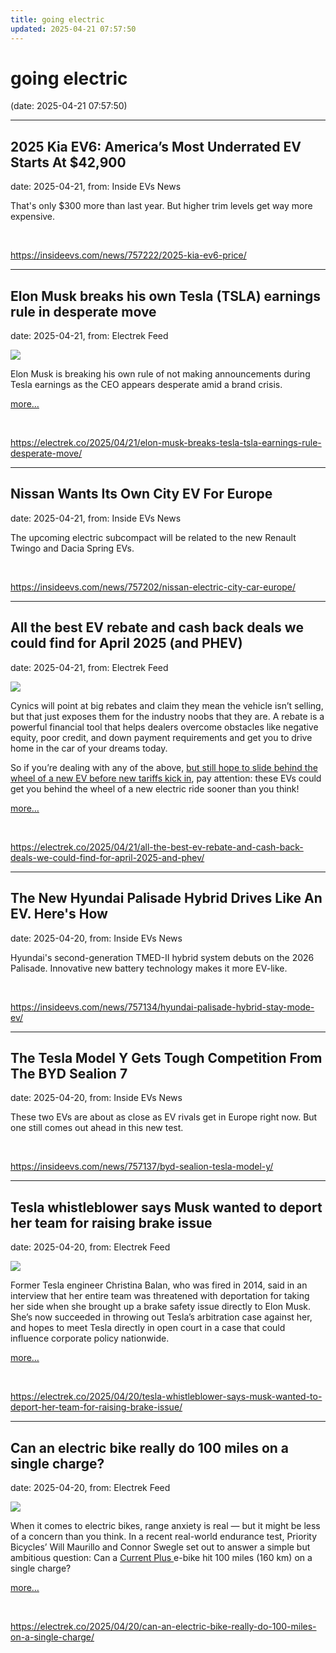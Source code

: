 ```yaml
---
title: going electric
updated: 2025-04-21 07:57:50
---
```


# going electric

(date: 2025-04-21 07:57:50)

---

## 2025 Kia EV6: America’s Most Underrated EV Starts At $42,900

date: 2025-04-21, from: Inside EVs News

That's only $300 more than last year. But higher trim levels get way more expensive. 

<br> 

<https://insideevs.com/news/757222/2025-kia-ev6-price/>

---

## Elon Musk breaks his own Tesla (TSLA) earnings rule in desperate move

date: 2025-04-21, from: Electrek Feed

<div class="feat-image"><img src="https://electrek.co/wp-content/uploads/sites/3/2025/03/Elon-Musk-Tesla-all-hands-meeting.png?w=1600" /></div><p>Elon Musk is breaking his own rule of not making announcements during Tesla earnings as the CEO appears desperate amid a brand crisis.</p>



 <a data-layer-pagetype="post" data-layer-postcategory="tesla,tsla-tesla-stock" data-layer-viewtype="unknown" data-post-id="412027" href="https://electrek.co/2025/04/21/elon-musk-breaks-tesla-tsla-earnings-rule-desperate-move/#more-412027" class="more-link">more…</a> 

<br> 

<https://electrek.co/2025/04/21/elon-musk-breaks-tesla-tsla-earnings-rule-desperate-move/>

---

## Nissan Wants Its Own City EV For Europe

date: 2025-04-21, from: Inside EVs News

The upcoming electric subcompact will be related to the new Renault Twingo and Dacia Spring EVs. 

<br> 

<https://insideevs.com/news/757202/nissan-electric-city-car-europe/>

---

## All the best EV rebate and cash back deals we could find for April 2025 (and PHEV)

date: 2025-04-21, from: Electrek Feed

<div class="feat-image"><img src="https://electrek.co/wp-content/uploads/sites/3/2025/04/dodge_big-deal.jpg?quality=82&#038;strip=all&#038;w=1600" /></div><p>Cynics will point at big rebates and claim they mean the vehicle isn’t selling, but that just exposes them for the industry noobs that they are. A rebate is a powerful financial tool that helps dealers overcome obstacles like negative equity, poor credit, and down payment requirements and get you to drive home in the car of your dreams today.</p>



<p>So if you’re dealing with any of the above, <a href="https://electrek.co/guides/tariffs/">but still hope to slide behind the wheel of a new EV before new tariffs kick in</a>, pay attention: these EVs could get you behind the wheel of a new electric ride sooner than you think!</p>



 <a data-layer-pagetype="post" data-layer-postcategory="ev-deals,ev-rebate" data-layer-viewtype="unknown" data-post-id="412040" href="https://electrek.co/2025/04/21/all-the-best-ev-rebate-and-cash-back-deals-we-could-find-for-april-2025-and-phev/#more-412040" class="more-link">more…</a> 

<br> 

<https://electrek.co/2025/04/21/all-the-best-ev-rebate-and-cash-back-deals-we-could-find-for-april-2025-and-phev/>

---

## The New Hyundai Palisade Hybrid Drives Like An EV. Here's How

date: 2025-04-20, from: Inside EVs News

Hyundai's second-generation TMED-II hybrid system debuts on the 2026 Palisade. Innovative new battery technology makes it more EV-like. 

<br> 

<https://insideevs.com/news/757134/hyundai-palisade-hybrid-stay-mode-ev/>

---

## The Tesla Model Y Gets Tough Competition From The BYD Sealion 7

date: 2025-04-20, from: Inside EVs News

These two EVs are about as close as EV rivals get in Europe right now. But one still comes out ahead in this new test. 

<br> 

<https://insideevs.com/news/757137/byd-sealion-tesla-model-y/>

---

## Tesla whistleblower says Musk wanted to deport her team for raising brake issue

date: 2025-04-20, from: Electrek Feed

<div class="feat-image"><img src="https://electrek.co/wp-content/uploads/sites/3/2024/11/Elon-Musk-Game-of-Thrones.webp?w=1500" /></div><p>Former Tesla engineer Christina Balan, who was fired in 2014, said in an interview that her entire team was threatened with deportation for taking her side when she brought up a brake safety issue directly to Elon Musk. She’s now succeeded in throwing out Tesla’s arbitration case against her, and hopes to meet Tesla directly in open court in a case that could influence corporate policy nationwide.</p>



 <a data-layer-pagetype="post" data-layer-postcategory="elon-musk,tesla" data-layer-viewtype="unknown" data-post-id="412025" href="https://electrek.co/2025/04/20/tesla-whistleblower-says-musk-wanted-to-deport-her-team-for-raising-brake-issue/#more-412025" class="more-link">more…</a> 

<br> 

<https://electrek.co/2025/04/20/tesla-whistleblower-says-musk-wanted-to-deport-her-team-for-raising-brake-issue/>

---

## Can an electric bike really do 100 miles on a single charge?

date: 2025-04-20, from: Electrek Feed

<div class="feat-image"><img src="https://electrek.co/wp-content/uploads/sites/3/2024/12/priority-current-plus-header2.jpg?quality=82&#038;strip=all&#038;w=1600" /></div><p>When it comes to electric bikes, range anxiety is real — but it might be less of a concern than you think. In a recent real-world endurance test, Priority Bicycles’ Will Maurillo and Connor Swegle set out to answer a simple but ambitious question: Can a <a href="https://www.avantlink.com/click.php?tool_type=cl&amp;merchant_id=1d722773-d301-4e39-a018-1a3be7d8566a&amp;website_id=d8cb501a-c5ae-4e37-bc97-8c54add0467e&amp;url=https%3A%2F%2Fwww.prioritybicycles.com%2Fproducts%2Fcurrentplus">Current Plus </a>e-bike hit 100 miles (160 km) on a single charge?</p>



 <a data-layer-pagetype="post" data-layer-postcategory="ebikes" data-layer-viewtype="unknown" data-post-id="412021" href="https://electrek.co/2025/04/20/can-an-electric-bike-really-do-100-miles-on-a-single-charge/#more-412021" class="more-link">more…</a> 

<br> 

<https://electrek.co/2025/04/20/can-an-electric-bike-really-do-100-miles-on-a-single-charge/>


